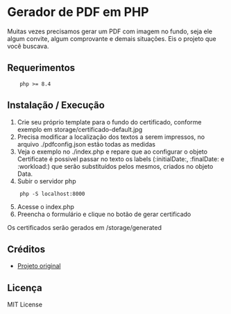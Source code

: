 # Gerador de PDF em PHP

Muitas vezes precisamos gerar um PDF com imagem no fundo, seja ele algum convite, algum comprovante e demais situações. Eis o projeto que você buscava.

## Requerimentos
```
    php >= 8.4
```

## Instalação / Execução

1. Crie seu próprio template para o fundo do certificado, conforme exemplo em storage/certificado-default.jpg
2. Precisa modificar a localização dos textos a serem impressos, no arquivo ./pdfconfig.json estão todas as medidas
3. Veja o exemplo no ./index.php e repare que ao configurar o objeto Certificate é possivel passar no texto os labels (:initialDate:, :finalDate: e :workload:) que serão substituídos pelos mesmos, criados no objeto Data.
4. Subir o servidor php
```
    php -S localhost:8000
```
5. Acesse o index.php
6. Preencha o formulário e clique no botão de gerar certificado

Os certificados serão gerados em /storage/generated

## Créditos

* <a href="https://github.com/LincolnBorges/gerador-certificado-php" target="_blank">Projeto original</a>

## Licença

 MIT License
